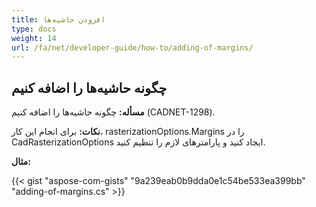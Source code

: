 ```yaml
---
title: افزودن حاشیه‌ها
type: docs
weight: 14
url: /fa/net/developer-guide/how-to/adding-of-margins/
---
```


## **چگونه حاشیه‌ها را اضافه کنیم**

**مسأله:** چگونه حاشیه‌ها را اضافه کنیم  (CADNET-1298).

**نکات:** برای انجام این کار، rasterizationOptions.Margins را در CadRasterizationOptions ایجاد کنید و پارامترهای لازم را تنظیم کنید.

**مثال:**

{{< gist "aspose-com-gists" "9a239eab0b9dda0e1c54be533ea399bb" "adding-of-margins.cs" >}}

